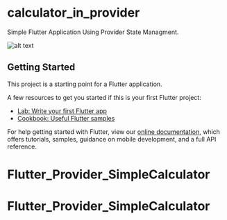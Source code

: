 # calculator_in_provider

Simple Flutter Application Using Provider State Managment.


![alt text](http://https://drive.google.com/file/d/1oq6quhsT_IGpspYygNiXms2XfeN1bYiq/view)



## Getting Started

This project is a starting point for a Flutter application.

A few resources to get you started if this is your first Flutter project:

- [Lab: Write your first Flutter app](https://flutter.dev/docs/get-started/codelab)
- [Cookbook: Useful Flutter samples](https://flutter.dev/docs/cookbook)

For help getting started with Flutter, view our
[online documentation](https://flutter.dev/docs), which offers tutorials,
samples, guidance on mobile development, and a full API reference.
# Flutter_Provider_SimpleCalculator
# Flutter_Provider_SimpleCalculator
